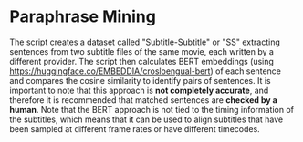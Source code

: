 # Paraphrase Mining

The script creates a dataset called "Subtitle-Subtitle" or "SS"  extracting sentences from two subtitle files of the same movie, each written by a different provider. The script then calculates BERT embeddings (using https://huggingface.co/EMBEDDIA/crosloengual-bert) of each sentence and compares the cosine similarity to identify pairs of sentences. It is important to note that this approach is **not completely accurate**, and therefore it is recommended that matched sentences are **checked by a human**. Note that the BERT approach is not tied to the timing information of the subtitles, which means that it can be used to align subtitles that have been sampled at different frame rates or have different timecodes.

